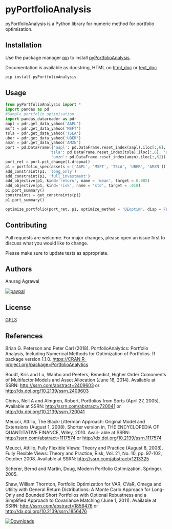 # pyPortfolioAnalysis

pyPortfolioAnalysis is a Python library for numeric method for portfolio optimisation.

## Installation

Use the package manager [pip](https://pip.pypa.io/en/stable/) to install [pyPortfolioAnalysis](https://pypi.org/project/pyPortfolioAnalysis/).

Documentation is available as docstring, HTML on [html_doc](https://github.com/anuragagrawaal/pyPortfolioAnalysis/blob/main/docs/pyPortfolioAnalysis.m.html) or [text_doc](https://github.com/anuragagrawaal/pyPortfolioAnalysis/blob/main/docs/doc_pyPortfolioAnalysis.txt)



```bash
pip install pyPortfolioAnalysis
```

## Usage

```python
from pyPortfolioAnalysis import *
import pandas as pd
#Sample portfolio optimisation
import pandas_datareader as pdr
aapl = pdr.get_data_yahoo('AAPL')
msft = pdr.get_data_yahoo('MSFT')
tsla = pdr.get_data_yahoo('TSLA')
uber = pdr.get_data_yahoo('UBER')
amzn = pdr.get_data_yahoo('AMZN')
port = pd.DataFrame({'aapl': pd.DataFrame.reset_index(aapl).iloc[:,6], 'msft':pd.DataFrame.reset_index(msft).iloc[:,6],
                   'tsla': pd.DataFrame.reset_index(tsla).iloc[:,6], 'uber': pd.DataFrame.reset_index(uber).iloc[:,6],
                    'amzn': pd.DataFrame.reset_index(amzn).iloc[:,6]})
port_ret = port.pct_change().dropna()
p1 = portfolio_spec(assets = ['AAPL', 'MSFT', 'TSLA', 'UBER', 'AMZN'])
add_constraint(p1, 'long_only')
add_constraint(p1, 'full_investment')
add_objective(p1, kind='return', name = 'mean', target = 0.002)
add_objective(p1, kind='risk', name = 'std', target = .018)
p1.port_summary()
constraints = get_constraints(p1)
p1.port_summary()

optimize_portfolio(port_ret, p1, optimize_method = 'DEoptim', disp = False)
```

## Contributing
Pull requests are welcome. For major changes, please open an issue first to discuss what you would like to change.

Please make sure to update tests as appropriate.

## Authors
Anurag Agrawal

[![paypal](https://www.paypalobjects.com/en_US/i/btn/btn_donateCC_LG.gif)](https://paypal.me/anuragagrawal1)

## License
[GPL3](https://choosealicense.com/licenses/gpl-3.0/)

## References
Brian G. Peterson and Peter Carl (2018). PortfolioAnalytics: Portfolio Analysis, Including Numerical Methods for Optimization of Portfolios. R package version 1.1.0. https://CRAN.R-project.org/package=PortfolioAnalytics

Boudt, Kris and Lu, Wanbo and Peeters, Benedict, Higher Order Comoments of Multifactor Models and Asset Allocation (June 16, 2014). Available at SSRN: http://ssrn.com/abstract=2409603 or http://dx.doi.org/10.2139/ssrn.2409603

Chriss, Neil A and Almgren, Robert, Portfolios from Sorts (April 27, 2005). Available at SSRN: http://ssrn.com/abstract=720041 or http://dx.doi.org/10.2139/ssrn.720041

Meucci, Attilio, The Black-Litterman Approach: Original Model and Extensions (August 1, 2008). Shorter version in, THE ENCYCLOPEDIA OF QUANTITATIVE FINANCE, Wiley, 2010. Avail- able at SSRN: http://ssrn.com/abstract=1117574 or http://dx.doi.org/10.2139/ssrn.1117574

Meucci, Attilio, Fully Flexible Views: Theory and Practice (August 8, 2008). Fully Flexible Views: Theory and Practice, Risk, Vol. 21, No. 10, pp. 97-102, October 2008. Available at SSRN: http://ssrn.com/abstract=1213325

Scherer, Bernd and Martin, Doug, Modern Portfolio Optimization. Springer. 2005.

Shaw, William Thornton, Portfolio Optimization for VAR, CVaR, Omega and Utility with General Return Distributions: A Monte Carlo Approach for Long-Only and Bounded Short Portfolios with Optional Robustness and a Simplified Approach to Covariance Matching (June 1, 2011). Available at SSRN: http://ssrn.com/abstract=1856476 or http://dx.doi.org/10.2139/ssrn.1856476

[![Downloads](https://pepy.tech/badge/pyportfolioanalysis)](https://pepy.tech/project/pyportfolioanalysis)

